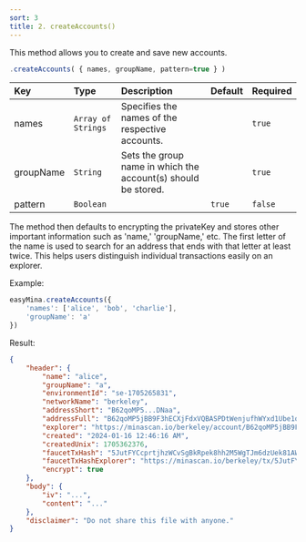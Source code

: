 ```yaml
---
sort: 3
title: 2. createAccounts()
---
```


This method allows you to create and save new accounts.

```javascript
.createAccounts( { names, groupName, pattern=true } )
```

| Key | Type | Description | Default | Required |
| :-- | :-- | :-- | :-- | :-- |
| names | `Array of Strings` | Specifies the names of the respective accounts. | | `true` |
| groupName | `String` | Sets the group name in which the account(s) should be stored. | | `true` |
| pattern | `Boolean` | | `true` | `false` |

The method then defaults to encrypting the privateKey and stores other important information such as 'name,' 'groupName,' etc. The first letter of the name is used to search for an address that ends with that letter at least twice. This helps users distinguish individual transactions easily on an explorer.

Example:

```javascript
easyMina.createAccounts({
    'names': ['alice', 'bob', 'charlie'],
    'groupName': 'a'
})
```

Result:

```json
{
    "header": {
        "name": "alice",
        "groupName": "a",
        "environmentId": "se-1705265831",
        "networkName": "berkeley",
        "addressShort": "B62qoMP5...DNaa",
        "addressFull": "B62qoMP5jBB9F3hECXjFdxVQBASPDtWenjufhWYxd1Ube1qEXLwDNaa",
        "explorer": "https://minascan.io/berkeley/account/B62qoMP5jBB9F3hECXjFdxVQBASPDtWenjufhWYxd1Ube1qEXLwDNaa",
        "created": "2024-01-16 12:46:16 AM",
        "createdUnix": 1705362376,
        "faucetTxHash": "5JutFYCcprtjhzWCvSgBkRpek8hh2M5WgTJm6dzUek81AWup85jK",
        "faucetTxHashExplorer": "https://minascan.io/berkeley/tx/5JutFYCcprtjhzWCvSgBkRpek8hh2M5WgTJm6dzUek81AWup85jK",
        "encrypt": true
    },
    "body": {
        "iv": "...",
        "content": "..."
    },
    "disclaimer": "Do not share this file with anyone."
}
```
